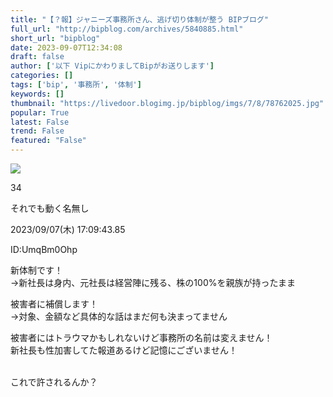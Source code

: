 ```yaml
---
title: "【？報】ジャニーズ事務所さん、逃げ切り体制が整う BIPブログ"
full_url: "http://bipblog.com/archives/5840885.html"
short_url: "bipblog"
date: 2023-09-07T12:34:08
draft: false
author: ['以下 VipにかわりましてBipがお送りします']
categories: []
tags: ['bip', '事務所', '体制']
keywords: []
thumbnail: "https://livedoor.blogimg.jp/bipblog/imgs/7/8/78762025.jpg"
popular: True
latest: False
trend: False
featured: "False"
---
```


![](https://livedoor.blogimg.jp/bipblog/imgs/7/8/78762025.jpg)

<div><p class='ent_header' id='res_34'><p class='ent_num'>34</p> <p class='ent_name'>それでも動く名無し</p> <p class='ent_data'>2023/09/07(木) 17:09:43.85</p> <p class='ent_id'>ID:UmqBm0Ohp</p></p><p class='ent_body_p ent_kyocho '> 新体制です！<br> →新社長は身内、元社長は経営陣に残る、株の100%を親族が持ったまま</p> <p class='ent_body_p ent_kyocho'>被害者に補償します！<br> →対象、金額など具体的な話はまだ何も決まってません</p> <p class='ent_body_p ent_kyocho'>被害者にはトラウマかもしれないけど事務所の名前は変えません！<br> 新社長も性加害してた報道あるけど記憶にございません！</p> <p class='ent_body_p ent_kyocho_large'><br> これで許されるんか？ </p></div>